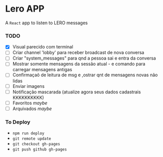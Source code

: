 # Lero APP

A `React` app to listen to LERO messages

### TODO

 - [x] Visual parecido com terminal
 - [ ] Criar channel 'lobby' para receber broadcast de nova conversa
 - [ ] Criar "system_messages" para qnd a pessoa sai e entra da conversa
 - [ ] Mostrar somente mensagens da sessão atual - e comando para carregar mensagens antigas
 - [ ] Confirmaçaõ de leitura de msg e ,ostrar qnt de mensagens novas não lidas
 - [ ] Enviar imagens
 - [ ] Notificação mascarada (atualize agora seus dados cadastrais KKKKKKKKKK)
 - [ ] Favoritos _maybe_
 - [ ] Arquivados _maybe_

### To Deploy

- `npm run deploy`
- `git remote update`
- `git checkout gh-pages`
- `git push github gh-pages`

